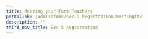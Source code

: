 ```yaml
---
title: Meeting your Form Teachers
permalink: /admissions/Sec-1-Registration/meetingft/
description: ""
third_nav_title: Sec 1 Registration
---
```

